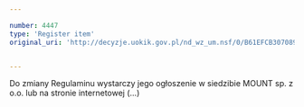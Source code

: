 ```yaml
---

number: 4447
type: 'Register item'
original_uri: 'http://decyzje.uokik.gov.pl/nd_wz_um.nsf/0/B61EFCB307089E75C1257B490027F28F?OpenDocument'


---
```


Do zmiany Regulaminu wystarczy jego ogłoszenie w siedzibie MOUNT sp. z o.o. lub na stronie internetowej (...)
